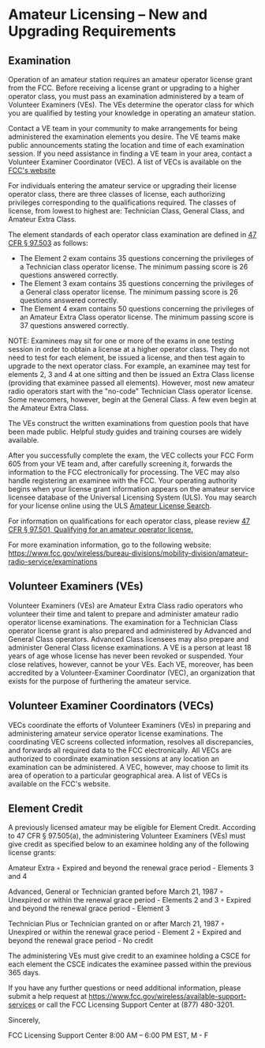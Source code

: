 # Amateur Licensing – New and Upgrading Requirements

## Examination

Operation of an amateur station requires an amateur operator license grant from the FCC. Before receiving a license grant or upgrading to a higher operator class, you must pass an examination administered by a team of Volunteer Examiners (VEs). The VEs determine the operator class for which you are qualified by testing your knowledge in operating an amateur station.

Contact a VE team in your community to make arrangements for being administered the examination elements you desire. The VE teams make public announcements stating the location and time of each examination session. If you need assistance in finding a VE team in your area, contact a Volunteer Examiner Coordinator (VEC).  A list of VECs is available on the [FCC's website](https://www.fcc.gov/wireless/bureau-divisions/mobility-division/amateur-radio-service/volunteer-examiner-coordinators)

For individuals entering the amateur service or upgrading their license operator class, there are three classes of license, each authorizing privileges corresponding to the qualifications required. The classes of license, from lowest to highest are: Technician Class, General Class, and Amateur Extra Class.

The element standards of each operator class examination are defined in [47 CFR § 97.503](https://www.ecfr.gov/cgi-bin/text-idx?node=se47.5.97_1503) as follows:

- The Element 2 exam contains 35 questions concerning the privileges of a Technician class operator license. The minimum passing score is 26 questions answered correctly.
- The Element 3 exam contains 35 questions concerning the privileges of a General class operator license. The minimum passing score is 26 questions answered correctly.
- The Element 4 exam contains 50 questions concerning the privileges of an Amateur Extra Class operator license. The minimum passing score is 37 questions answered correctly.

NOTE: Examinees may sit for one or more of the exams in one testing session in order to obtain a license at a higher operator class. They do not need to test for each element, be issued a license, and then test again to upgrade to the next operator class. For example, an examinee may test for elements 2, 3 and 4 at one sitting and then be issued an Extra Class license (providing that examinee passed all elements). However, most new amateur radio operators start with the "no-code" Technician Class operator license. Some newcomers, however, begin at the General Class. A few even begin at the Amateur Extra Class.

The VEs construct the written examinations from question pools that have been made public. Helpful study guides and training courses are widely available.

After you successfully complete the exam, the VEC collects your FCC Form 605 from your VE team and, after carefully screening it, forwards the information to the FCC electronically for processing. The VEC may also handle registering an examinee with the FCC. Your operating authority begins when your license grant information appears on the amateur service licensee database of the Universal Licensing System (ULS). You may search for your license online using the ULS [Amateur License Search](http://wireless2.fcc.gov/UlsApp/UlsSearch/searchAmateur.jsp;JSESSIONID_ULSSEARCH=JRmXhGVSF72JwHFPTfnh4FY0pnTGgQs6N3JqZhV2796X2bp7y6mG!294430797!NONE).

For information on qualifications for each operator class, please review [47 CFR § 97.501, Qualifying for an amateur operator license.](imap://melt@mail.getpimp.org:993/fetch%3EUID%3E.INBOX%3E42#mce_temp_url#)

For more examination information, go to the following website:
https://www.fcc.gov/wireless/bureau-divisions/mobility-division/amateur-radio-service/examinations

 

## Volunteer Examiners (VEs)

Volunteer Examiners (VEs) are Amateur Extra Class radio operators who volunteer their time and talent to prepare and administer amateur radio operator license examinations. The examination for a Technician Class operator license grant is also prepared and administered by Advanced and General Class operators. Advanced Class licensees may also prepare and administer General Class license examinations. A VE is a person at least 18 years of age whose license has never been revoked or suspended. Your close relatives, however, cannot be your VEs. Each VE, moreover, has been accredited by a Volunteer-Examiner Coordinator (VEC), an organization that exists for the purpose of furthering the amateur service.

 

## Volunteer Examiner Coordinators (VECs)

VECs coordinate the efforts of Volunteer Examiners (VEs) in preparing and administering amateur service operator license examinations. The coordinating VEC screens collected information, resolves all discrepancies, and forwards all required data to the FCC electronically. All VECs are authorized to coordinate examination sessions at any location an examination can be administered. A VEC, however, may choose to limit its area of operation to a particular geographical area. A list of VECs is available on the FCC's website.

 

## Element Credit

A previously licensed amateur may be eligible for Element Credit. According to 47 CFR § 97.505(a), the administering Volunteer Examiners (VEs) must give credit as specified below to an examinee holding any of the following license grants:

Amateur Extra
 ◦ Expired and beyond the renewal grace period - Elements 3 and 4

Advanced, General or Technician granted before March 21, 1987
 ◦ Unexpired or within the renewal grace period - Elements 2 and 3
 ◦ Expired and beyond the renewal grace period - Element 3

Technician Plus or Technician granted on or after March 21, 1987
 ◦ Unexpired or within the renewal grace period - Element 2
 ◦ Expired and beyond the renewal grace period - No credit

The administering VEs must give credit to an examinee holding a CSCE for each element the CSCE indicates the examinee passed within the previous 365 days. 

 

If you have any further questions or need additional information, please submit a help request at https://www.fcc.gov/wireless/available-support-services or call the FCC Licensing Support Center at (877) 480-3201.

Sincerely,

FCC Licensing Support Center
8:00 AM – 6:00 PM EST, M - F
